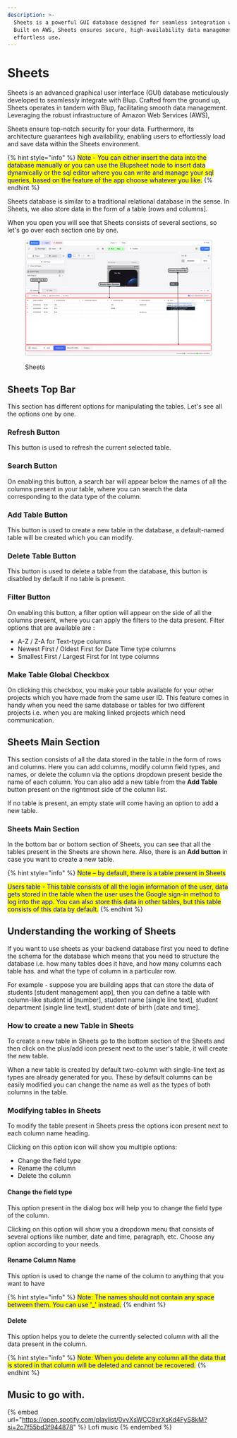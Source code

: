 ```yaml
---
description: >-
  Sheets is a powerful GUI database designed for seamless integration with Blup.
  Built on AWS, Sheets ensures secure, high-availability data management for
  effortless use.
---
```


# Sheets

Sheets is an advanced graphical user interface (GUI) database meticulously developed to seamlessly integrate with Blup. Crafted from the ground up, Sheets operates in tandem with Blup, facilitating smooth data management. Leveraging the robust infrastructure of Amazon Web Services (AWS),&#x20;

Sheets ensure top-notch security for your data. Furthermore, its architecture guarantees high availability, enabling users to effortlessly load and save data within the Sheets environment.

{% hint style="info" %}
<mark style="color:blue;">Note - You can either insert the data into the database manually or you can use the Blupsheet node to insert data dynamically or the sql editor where you can write and manage your sql queries, based on the feature of the app choose whatever you like.</mark>
{% endhint %}

Sheets database is similar to a traditional relational database in the sense. In Sheets, we also store data in the form of a table \[rows and columns].

When you open you will see that Sheets consists of several sections, so let's go over each section one by one.

<figure><img src="../../.gitbook/assets/Sheets.png" alt="sheets"><figcaption><p>Sheets</p></figcaption></figure>

## Sheets Top Bar&#x20;

This section has different options for manipulating the tables. Let's see all the options one by one.

### **Refresh Button**

This button is used to refresh the current selected table.&#x20;

### **Search Button**

On enabling this button, a search bar will appear below the names of all the columns present in your table, where you can search the data corresponding to the data type of the column.

### **Add Table Button**

This button is used to create a new table in the database, a default-named table will be created which you can modify.

### **Delete Table Button**

This button is used to delete a table from the database, this button is disabled by default if no table is present.

### **Filter Button**

On enabling this button, a filter option will appear on the side of all the columns present, where you can apply the filters to the data present. Filter options that are available are :&#x20;

* A-Z / Z-A for Text-type columns
* Newest First / Oldest First for Date Time type columns
* Smallest First / Largest First for Int type columns

### **Make Table Global Checkbox**

On clicking this checkbox, you make your table available for your other projects which you have made from the same user ID. This feature comes in handy when you need the same database or tables for two different projects i.e. when you are making linked projects which need communication.

## Sheets Main Section

This section consists of all the data stored in the table in the form of rows and columns. Here you can add columns, modify column field types, and names, or delete the column via the options dropdown present beside the name of each column. You can also add a new table from the **Add Table** button present on the rightmost side of the column list.

If no table is present, an empty state will come having an option to add a new table.

### Sheets Main Section

In the bottom bar or bottom section of Sheets, you can see that all the tables present in the Sheets are shown here. Also, there is an **Add button** in case you want to create a new table.

{% hint style="info" %}
<mark style="color:blue;">Note – by default, there is a table present in Sheets</mark>

<mark style="color:blue;">Users table - This table consists of all the login information of the user, data gets stored in the table when the user uses the Google sign-in method to log into the app. You can also store this data in other tables, but this table consists of this data by default.</mark>
{% endhint %}





## Understanding the working of Sheets

If you want to use sheets as your backend database first you need to define the schema for the database which means that you need to structure the database i.e. how many tables does it have, and how many columns each table has. and what the type of column in a particular row.

For example - suppose you are building apps that can store the data of students \[student management app], then you can define a table with column-like student id \[number], student name \[single line text], student department \[single line text], student date of birth \[date and time].

### How to create a new Table in Sheets

To create a new table in Sheets go to the bottom section of the Sheets and then click on the plus/add icon present next to the user's table, it will create the new table.

When a new table is created by default two-column with single-line text as types are already generated for you. These by default columns can be easily modified you can change the name as well as the types of both columns in the table.

### Modifying tables in Sheets

To modify the table present in Sheets press the options icon present next to each column name heading.

Clicking on this option icon will show you multiple options:&#x20;

* Change the field type
* Rename the column
* Delete the column

#### Change the field type

This option present in the dialog box will help you to change the field type of the column.

Clicking on this option will show you a dropdown menu that consists of several options like number, date and time, paragraph, etc. Choose any option according to your needs.

#### Rename Column Name&#x20;

This option is used to change the name of the column to anything that you want to have

{% hint style="info" %}
<mark style="color:blue;">Note: The names should not contain any space between them. You can use '\_' instead.</mark>
{% endhint %}

#### Delete

This option helps you to delete the currently selected column with all the data present in the column.

{% hint style="info" %}
<mark style="color:blue;">Note: When you delete any column all the data that is stored in that column will be deleted and cannot be recovered.</mark>
{% endhint %}

## Music to go with.

{% embed url="https://open.spotify.com/playlist/0vvXsWCC9xrXsKd4FyS8kM?si=2c7f55bd3f944878" %}
Lofi music
{% endembed %}
